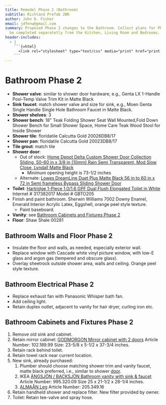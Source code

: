 ```yaml
---
title: Remodel Phase 2 (Bathroom)
subtitle: Richland Prefab 2BR
author: John D. Fisher
email: jdfenw@gmail.com
summary: Proposed Phase 2 changes to the Bathroom. Collect plans for Phase 2 to
  be completed separatetly from the Kitchen, Living Room and Bedrooms.
header-includes:
  - |
    ```{=html}
      <link rel="stylesheet" type="text/css" media="print" href="print.css" />
    ```
---
```


<!-- markdownlint-disable MD025 -->

# Bathroom Phase 2

<!-- markdownlint-enable MD025 -->

- **Shower valve**: similar to shower door hardware, e.g., Genta LX 1-Handle
  Posi-Temp Valve Trim Kit in Matte Black
- **Sink faucet**: match shower valve and size for sink, e.g., Moen Genta
  Single Handle Single Hole Bathroom Faucet in Matte Black.
- **Shower shelves**: 3
- **Shower bench**: 18" Teak Folding Shower Seat Wall Mounted,Fold Down Shower
  Bench for Small Shower Space, Home Care Teak Wood Stool for Inside Shower
- **Shower tile**: floridatile Calcutta Gold 20026DB8/17
- **Shower pan**: floridatile Calcutta Gold 20023DB8/17
- **Tile grout**: match tile
- **Shower door**:
  - Out of stock:
    [Home Depot Delta Custom Shower Door Collection Sliding, 50–60 in x 3/8 in (10mm) Rain Semi Transparent, Mod Slow Close, Lyndall Matte Black](https://www.homedepot.com/p/Delta-Custom-Shower-Door-Collection/315677210?57823-Sliding&57830-50-60-in&57840-3-8-10mm&57836-Rain-Semi-Transparent&57842-Mod-Slow-Close&57852-Lyndall&57858-Matte-Black)
    - Minimum opening height is 73-1/2 inches
  - Alternate:
    [Lowes DreamLine Duet Plus Matte Black 56 in to 60 in x 72 in Semi frameless Bypass Sliding Shower Door](https://www.lowes.com/pd/DreamLine-Duet-Plus-Matte-Black-56-in-to-60-in-x-72-in-Semi-frameless-Bypass-Sliding-Shower-Door/5013398145)
- **Toilet**:
  [Hartridge 1-Piece 1.0/1.6 GPF Dual Flush Elongated Toilet in White](https://www.homedepot.com/p/Glacier-Bay-Hartridge-1-Piece-1-0-1-6-GPF-Dual-Flush-Elongated-Toilet-in-White-GBTO205/317382017)
  Internet # 317382017 Model # GBTO205
- Finish and paint bathroom. Sherwin Williams 7002 Downy Enamel, Emerald
  Interior Acrylic Latex, Eggshell, orange peel style texture.
  - Paint baseboard.
- **Vanity**: see [Bathroom Cabinets and Fixtures Phase 2](#bathroom-cabinets-and-fixtures-phase-2)
- **Floor**: Shaw Shale 00281

## Bathroom Walls and Floor Phase 2

- Insulate the floor and walls, as needed, especially exterior wall.
- Replace window with Cascade white vinyl picture window, with low-E glass and
  argon gas (tempered and obscure glass).
- Overlay sheetrock outside shower area, walls and ceiling. Orange peel style
  texture.

## Bathroom Electrical Phase 2

- Replace exhaust fan with Panasonic Whisper bath fan.
- Add ceiling light.
- Retain duplex outlet, adjacent to vanity for hair dryer, curling iron etc.

## Bathroom Cabinets and Fixtures Phase 2

1. Remove old sink and cabinet.
2. Retain mirror cabinet:
   [GODMORGON Mirror cabinet with 2 doors](https://www.ikea.com/us/en/catalog/products/10218999/ "GODMORGON")
   Article Number: 102.189.99 Size: 23-5/8 x 5-1/2 x 37-3/4 inches.
3. Retain rack behind toilet.
4. Retain towel rack near current location.
5. New sink, already purchased:
   1. Plumber should choose matching shower trim and vanity faucet, matte black
      preferred, i.e., similar to shower [door](#bathroom-phase-2).
   2. IKEA [ÄNGSJÖN / BACKSJÖN Bathroom vanity with sink & faucet](https://www.ikea.com/us/en/p/aengsjoen-backsjoen-bathroom-vanity-with-sink-faucet-brown-oak-effect-black-marble-effect-s99532009/)
      Article Number: 995.320.09 Size 25 x 21-1/2 x 28-1/4 inches.
   3. [ALMAÅN Leg](https://www.ikea.com/us/en/p/almaan-leg-stainless-steel-20534916/)
      Article Number: 205.349.16
6. Retain handheld shower and replace filter. New filter provided by owner.
7. Toilet: Retain tee-valve and spray hose.
